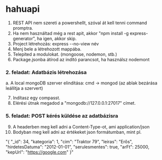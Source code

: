 # hahuapi

1. REST API nem szereti a powershellt, szóval át kell tenni command promptra.
2. Ha nem használtad még a rest apit, akkor "npm install -g express-generator", ha igen, akkor skip.
3. Project létrehozás: express --no-view név
4. Menj bele a létrehozott mappába.
5. Telepíted a modulokat. (mongoose, nodemon, stb.)
6. Package.jsonba átírod az indító parancsot, ha használsz nodemont

### 2. feladat: Adatbázis létrehozása
a. A local mongoDB szerver elindítása: cmd -> mongod (az ablak bezárása leállítja a szervert)

7. Indítasz egy compasst.
8. Elérési útnak megadod a "mongodb://127.0.0.1:27017" címet.

### 5. feladat: POST kérés küldése az adatbázisra
9. A headerben meg kell adni a Content-Type-ot, ami application/json
10. Bodyban meg kell adni az értékeket json formátumban, mint pl.

"{
     "_id": 34,
     "kategoria": 1,
     "cim": "Traktor 79",
     "leiras": "Erős",
     "hirdetesDatuma": "2012-01-01",
     "serulesmentes": true,
     "arFt": 25000,
     "kepUrl": "https://google.com"
 }"
